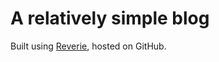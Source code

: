 # A relatively simple blog

Built using [Reverie](https://reverie-jekyll.netlify.app/), hosted on GitHub.